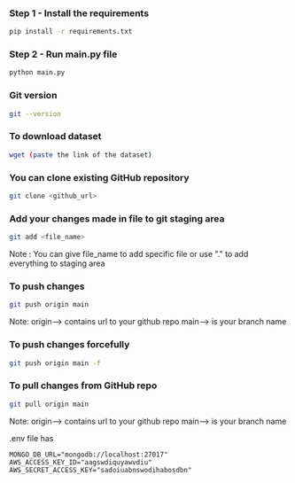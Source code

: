 
### Step 1 - Install the requirements

```bash
pip install -r requirements.txt
```

### Step 2 - Run main.py file

```bash
python main.py
```

### Git version
```bash
git --version
```

### To download dataset
```bash
wget (paste the link of the dataset)
```

### You can clone existing GitHub repository 
```bash
git clone <github_url>
```

### Add your changes made in file to git staging area
```bash 
git add <file_name>
```
Note : You can give file_name to add specific file or use "." to add everything to staging area

### To push changes
```bash 
git push origin main
``` 
Note: origin--> contains url to your github repo
main--> is your branch name

### To push changes forcefully
```bash 
git push origin main -f
```

### To pull changes from GitHub repo
```bash
git pull origin main
```
Note: origin--> contains url to your github repo
main--> is your branch name

.env file has
```
MONGO_DB_URL="mongodb://localhost:27017"
AWS_ACCESS_KEY_ID="aagswdiquyawvdiu"
AWS_SECRET_ACCESS_KEY="sadoiuabnswodihabosdbn"
```